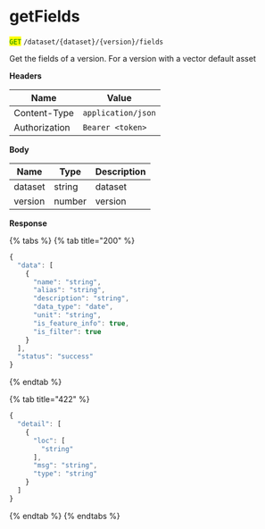 # getFields

<mark style="color:green;">`GET`</mark> `/dataset/{dataset}/{version}/fields`

Get the fields of a version. For a version with a vector default asset

**Headers**

| Name          | Value              |
| ------------- | ------------------ |
| Content-Type  | `application/json` |
| Authorization | `Bearer <token>`   |

**Body**

| Name    | Type   | Description |
| ------- | ------ | ----------- |
| dataset | string | dataset     |
| version | number | version     |

**Response**

{% tabs %}
{% tab title="200" %}
```javascript
{
  "data": [
    {
      "name": "string",
      "alias": "string",
      "description": "string",
      "data_type": "date",
      "unit": "string",
      "is_feature_info": true,
      "is_filter": true
    }
  ],
  "status": "success"
}
```
{% endtab %}

{% tab title="422" %}
```javascript
{
  "detail": [
    {
      "loc": [
        "string"
      ],
      "msg": "string",
      "type": "string"
    }
  ]
}
```
{% endtab %}
{% endtabs %}
